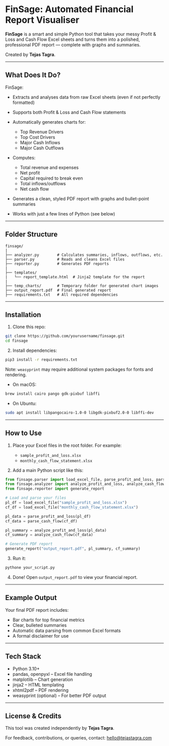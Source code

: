 # FinSage: Automated Financial Report Visualiser

**FinSage** is a smart and simple Python tool that takes your messy Profit & Loss and Cash Flow Excel sheets and turns them into a polished, professional PDF report — complete with graphs and summaries.

Created by **Tejas Tagra**.

---

## What Does It Do?

FinSage:

* Extracts and analyses data from raw Excel sheets (even if not perfectly formatted)
* Supports both Profit & Loss and Cash Flow statements
* Automatically generates charts for:

  * Top Revenue Drivers
  * Top Cost Drivers
  * Major Cash Inflows
  * Major Cash Outflows
* Computes:

  * Total revenue and expenses
  * Net profit
  * Capital required to break even
  * Total inflows/outflows
  * Net cash flow
* Generates a clean, styled PDF report with graphs and bullet-point summaries
* Works with just a few lines of Python (see below)

---

## Folder Structure

```
finsage/
|
├── analyzer.py        # Calculates summaries, inflows, outflows, etc.
├── parser.py          # Reads and cleans Excel files
├── reporter.py        # Generates PDF reports
|
├── templates/
|   └── report_template.html  # Jinja2 template for the report
|
├── temp_charts/       # Temporary folder for generated chart images
├── output_report.pdf  # Final generated report
├── requirements.txt   # All required dependencies
```

---

## Installation

1. Clone this repo:

```bash
git clone https://github.com/yourusername/finsage.git
cd finsage
```

2. Install dependencies:

```bash
pip3 install -r requirements.txt
```

Note: `weasyprint` may require additional system packages for fonts and rendering.

* On macOS:

```bash
brew install cairo pango gdk-pixbuf libffi
```

* On Ubuntu:

```bash
sudo apt install libpangocairo-1.0-0 libgdk-pixbuf2.0-0 libffi-dev
```

---

## How to Use

1. Place your Excel files in the root folder. For example:

   * `sample_profit_and_loss.xlsx`
   * `monthly_cash_flow_statement.xlsx`

2. Add a main Python script like this:

```python
from finsage.parser import load_excel_file, parse_profit_and_loss, parse_cash_flow
from finsage.analyzer import analyze_profit_and_loss, analyze_cash_flow
from finsage.reporter import generate_report

# Load and parse your files
pl_df = load_excel_file("sample_profit_and_loss.xlsx")
cf_df = load_excel_file("monthly_cash_flow_statement.xlsx")

pl_data = parse_profit_and_loss(pl_df)
cf_data = parse_cash_flow(cf_df)

pl_summary = analyze_profit_and_loss(pl_data)
cf_summary = analyze_cash_flow(cf_data)

# Generate PDF report
generate_report("output_report.pdf", pl_summary, cf_summary)
```

3. Run it:

```bash
pythone your_script.py
```

4. Done! Open `output_report.pdf` to view your financial report.

---

## Example Output

Your final PDF report includes:

* Bar charts for top financial metrics
* Clear, bulleted summaries
* Automatic data parsing from common Excel formats
* A formal disclaimer for use

---

## Tech Stack

* Python 3.10+
* pandas, openpyxl – Excel file handling
* matplotlib – Chart generation
* jinja2 – HTML templating
* xhtml2pdf – PDF rendering
* weasyprint (optional) – For better PDF output

---

## License & Credits

This tool was created independently by **Tejas Tagra**.

For feedback, contributions, or queries, contact: [hello@tejastagra.com](mailto:hello@tejastagra.com)
